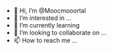 - 👋 Hi, I’m @Moocmooortal
- 👀 I’m interested in ...
- 🌱 I’m currently learning 
- 💞️ I’m looking to collaborate on ...
- 📫 How to reach me ...

<!---
Moocmooortal/Moocmooortal is a ✨ special ✨ repository because its `README.md` (this file) appears on your GitHub profile.
You can click the Preview link to take a look at your changes.
--->
